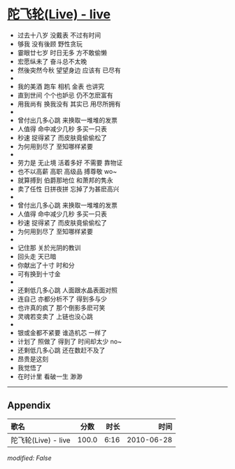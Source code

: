 # [陀飞轮(Live) - live](https://music.163.com/song?id=64496)

* 过去十八岁 没戴表 不过有时间
* 够我 没有後顾 野性贪玩
* 霎眼廿七岁 时日无多 方不敢偷懒
* 宏愿纵未了 奋斗总不太晚
* 然後突然今秋 望望身边 应该有 已尽有
* 
* 我的美酒 跑车 相机 金表 也讲究
* 直到世间 个个也妒忌 仍不怎麽富有
* 用我尚有 换我没有 其实已 用尽所拥有
* 
* 曾付出几多心跳 来换取一堆堆的发票
* 人值得 命中减少几秒 多买一只表
* 秒速 捉得紧了 而皮肤竟偷偷松了
* 为何用到尽了 至知哪样紧要
* 
* 劳力是 无止境 活着多好 不需要 靠物证
* 也不以高薪 高职 高级品 搏尊敬 wo~
* 就算搏到 伯爵那地位 和萧邦的隽永
* 卖了任性 日拼夜拼 忘掉了为甚麽高兴
* 
* 曾付出几多心跳 来换取一堆堆的发票
* 人值得 命中减少几秒 多买一只表
* 秒速 捉得紧了 而皮肤竟偷偷松了
* 为何用到尽了 至知哪样紧要
* 
* 记住那 关於光阴的教训
* 回头走 天已暗
* 你献出了十寸 时和分
* 可有换到十寸金
* 
* 还剩低几多心跳 人面跟水晶表面对照
* 连自己 亦都分析不了 得到多与少
* 也许真的疯了 那个倒影多麽可笑
* 灵魂若变卖了 上链也没心跳
* 
* 银或金都不紧要 谁造机芯 一样了
* 计划了 照做了 得到了 时间却太少 no~
* 还剩低几多心跳 还在数赶不及了
* 昂贵是这刻
* 我觉悟了
* 在时计里 看破一生 渺渺


---

## Appendix

|歌名|分数|时长|时间|
|:---|:---:|---:|---:|
|陀飞轮(Live) - live|100.0|6:16|2010-06-28

*modified: False*